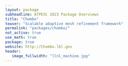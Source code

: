 ```yaml
---
layout: package
subheadline: ATPESC 2023 Package Overviews
title: "Chombo"
teaser: "Scalable adaptive mesh refinement framework"
permalink: "packages/chombo/"
not_active: true
use_math: true
package: true
website: http://Chombo.lbl.gov
header:
   image_fullwidth: "llnl_machine.jpg"
---
```

